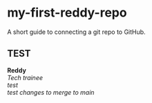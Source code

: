 # my-first-reddy-repo
A short guide to connecting a git repo to GitHub.


## TEST
**Reddy**  
*Tech trainee*  
*test*  
*test changes to merge to main*

